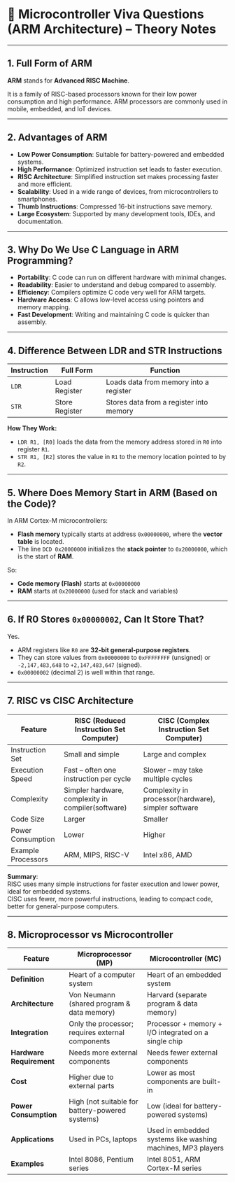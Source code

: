 # 🧠 Microcontroller Viva Questions (ARM Architecture) – Theory Notes

---

## 1. Full Form of ARM

**ARM** stands for **Advanced RISC Machine**.

It is a family of RISC-based processors known for their low power consumption and high performance. ARM processors are commonly used in mobile, embedded, and IoT devices.

---

## 2. Advantages of ARM

- **Low Power Consumption**: Suitable for battery-powered and embedded systems.  
- **High Performance**: Optimized instruction set leads to faster execution.  
- **RISC Architecture**: Simplified instruction set makes processing faster and more efficient.  
- **Scalability**: Used in a wide range of devices, from microcontrollers to smartphones.  
- **Thumb Instructions**: Compressed 16-bit instructions save memory.  
- **Large Ecosystem**: Supported by many development tools, IDEs, and documentation.

---

## 3. Why Do We Use C Language in ARM Programming?

- **Portability**: C code can run on different hardware with minimal changes.  
- **Readability**: Easier to understand and debug compared to assembly.  
- **Efficiency**: Compilers optimize C code very well for ARM targets.  
- **Hardware Access**: C allows low-level access using pointers and memory mapping.  
- **Fast Development**: Writing and maintaining C code is quicker than assembly.

---

## 4. Difference Between LDR and STR Instructions

| Instruction | Full Form       | Function                                      |
|-------------|------------------|-----------------------------------------------|
| `LDR`       | Load Register    | Loads data from memory into a register        |
| `STR`       | Store Register   | Stores data from a register into memory       |

**How They Work:**

- `LDR R1, [R0]` loads the data from the memory address stored in `R0` into register `R1`.  
- `STR R1, [R2]` stores the value in `R1` to the memory location pointed to by `R2`.

---

## 5. Where Does Memory Start in ARM (Based on the Code)?

In ARM Cortex-M microcontrollers:

- **Flash memory** typically starts at address `0x00000000`, where the **vector table** is located.  
- The line `DCD 0x20000000` initializes the **stack pointer** to `0x20000000`, which is the start of **RAM**.

So:
- **Code memory (Flash)** starts at `0x00000000`  
- **RAM** starts at `0x20000000` (used for stack and variables)

---

## 6. If R0 Stores `0x00000002`, Can It Store That?

Yes.

- ARM registers like `R0` are **32-bit general-purpose registers**.  
- They can store values from `0x00000000` to `0xFFFFFFFF` (unsigned) or `-2,147,483,648` to `+2,147,483,647` (signed).  
- `0x00000002` (decimal 2) is well within that range.

---

## 7. RISC vs CISC Architecture

| Feature             | RISC (Reduced Instruction Set Computer)   | CISC (Complex Instruction Set Computer)       |
|---------------------|-------------------------------------------|-----------------------------------------------|
| Instruction Set     | Small and simple                          | Large and complex                             |
| Execution Speed     | Fast – often one instruction per cycle    | Slower – may take multiple cycles             |
| Complexity          | Simpler hardware, complexity in compiler(software)   | Complexity in processor(hardware), simpler software            |
| Code Size           | Larger                                    | Smaller                                       |
| Power Consumption   | Lower                                     | Higher                                        |
| Example Processors  | ARM, MIPS, RISC-V                         | Intel x86, AMD                                |

**Summary**:  
RISC uses many simple instructions for faster execution and lower power, ideal for embedded systems.  
CISC uses fewer, more powerful instructions, leading to compact code, better for general-purpose computers.

---

## 8. Microprocessor vs Microcontroller

| Feature                  | Microprocessor (MP)                                     | Microcontroller (MC)                                      |
|--------------------------|----------------------------------------------------------|------------------------------------------------------------|
| **Definition**           | Heart of a computer system                               | Heart of an embedded system                                |
| **Architecture**         | Von Neumann (shared program & data memory)              | Harvard (separate program & data memory)                   |
| **Integration**          | Only the processor; requires external components         | Processor + memory + I/O integrated on a single chip       |
| **Hardware Requirement** | Needs more external components                           | Needs fewer external components                            |
| **Cost**                 | Higher due to external parts                             | Lower as most components are built-in                      |
| **Power Consumption**    | High (not suitable for battery-powered systems)          | Low (ideal for battery-powered systems)                    |
| **Applications**         | Used in PCs, laptops                                     | Used in embedded systems like washing machines, MP3 players|
| **Examples**             | Intel 8086, Pentium series                               | Intel 8051, ARM Cortex-M series                            |
